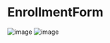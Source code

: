 # EnrollmentForm
![image](https://github.com/Surya-kiran/LGMVIP-Web-Task-2/assets/38624804/99624c8a-6d98-48de-8b95-a3338db739bf)
![image](https://github.com/Surya-kiran/LGMVIP-Web-Task-2/assets/38624804/a053598b-b62d-4fb6-864a-25314a29351b)

